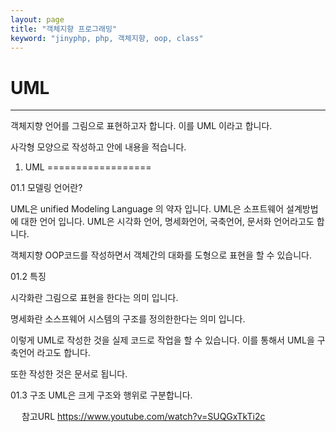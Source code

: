 ```yaml
---
layout: page
title: "객체지향 프로그래밍"
keyword: "jinyphp, php, 객체지향, oop, class"
---
```


# UML
---

객체지향 언어를 그림으로 표현하고자 합니다. 이를 UML 이라고 합니다.

사각형 모양으로 작성하고 안에 내용을 적습니다.


01. UML
==================

01.1 모델링 언어란?



UML은 unified Modeling Language 의 약자 입니다.
UML은 소프트웨어 설계방법에 대한 언어 입니다.
UML은 시각화 언어, 명세화언어, 국축언어, 문서화 언어라고도 합니다.

객체지향 OOP코드를 작성하면서 객체간의 대화를 도형으로 표현을 할 수 있습니다.

01.2 특징

시각화란 그림으로 표현을 한다는 의미 입니다.

명세화란 소스프웨어 시스템의 구조를 정의한한다는 의미 입니다.


이렇게 UML로 작성한 것을 실제 코드로 작업을 할 수 있습니다. 이를 통해서 UML을 구축언어 라고도 합니다.

또한 작성한 것은 문서로 됩니다.

01.3 구조
UML은 크게 구조와 행위로 구분합니다. 







 
참고URL
https://www.youtube.com/watch?v=SUQGxTkTi2c





